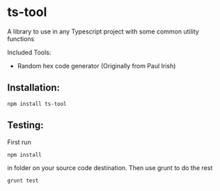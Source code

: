 # ts-tool

A library to use in any Typescript project with some common utility functions

Included Tools:
- Random hex code generator (Originally from Paul Irish)

## Installation:
```
npm install ts-tool
```

## Testing:
First run
```
npm install
```
in folder on your source code destination.
Then use grunt to do the rest
```
grunt test
```
